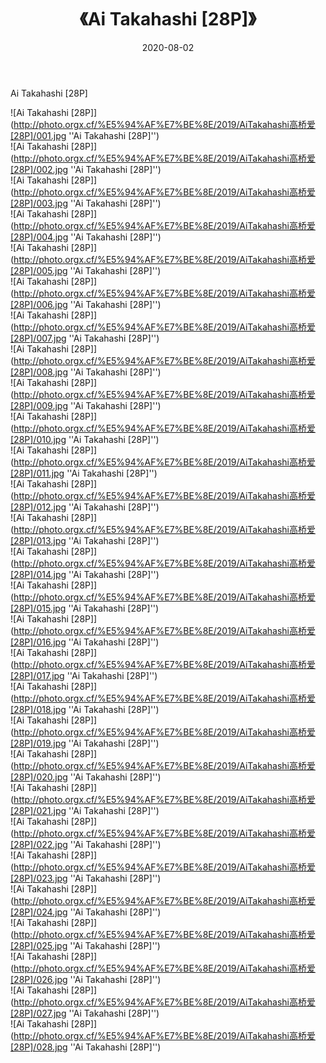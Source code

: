 ﻿---
layout: post
title:  《Ai Takahashi [28P]》
date:   2020-08-02
image: http://photo.orgx.cf/%E5%94%AF%E7%BE%8E/2019/AiTakahashi高桥爱[28P]/000.jpg
categories: [美女, 清纯, 唯美]
---

Ai Takahashi [28P]

![Ai Takahashi [28P]](http://photo.orgx.cf/%E5%94%AF%E7%BE%8E/2019/AiTakahashi高桥爱[28P]/001.jpg ''Ai Takahashi [28P]'') <br>
![Ai Takahashi [28P]](http://photo.orgx.cf/%E5%94%AF%E7%BE%8E/2019/AiTakahashi高桥爱[28P]/002.jpg ''Ai Takahashi [28P]'') <br>
![Ai Takahashi [28P]](http://photo.orgx.cf/%E5%94%AF%E7%BE%8E/2019/AiTakahashi高桥爱[28P]/003.jpg ''Ai Takahashi [28P]'') <br>
![Ai Takahashi [28P]](http://photo.orgx.cf/%E5%94%AF%E7%BE%8E/2019/AiTakahashi高桥爱[28P]/004.jpg ''Ai Takahashi [28P]'') <br>
![Ai Takahashi [28P]](http://photo.orgx.cf/%E5%94%AF%E7%BE%8E/2019/AiTakahashi高桥爱[28P]/005.jpg ''Ai Takahashi [28P]'') <br>
![Ai Takahashi [28P]](http://photo.orgx.cf/%E5%94%AF%E7%BE%8E/2019/AiTakahashi高桥爱[28P]/006.jpg ''Ai Takahashi [28P]'') <br>
![Ai Takahashi [28P]](http://photo.orgx.cf/%E5%94%AF%E7%BE%8E/2019/AiTakahashi高桥爱[28P]/007.jpg ''Ai Takahashi [28P]'') <br>
![Ai Takahashi [28P]](http://photo.orgx.cf/%E5%94%AF%E7%BE%8E/2019/AiTakahashi高桥爱[28P]/008.jpg ''Ai Takahashi [28P]'') <br>
![Ai Takahashi [28P]](http://photo.orgx.cf/%E5%94%AF%E7%BE%8E/2019/AiTakahashi高桥爱[28P]/009.jpg ''Ai Takahashi [28P]'') <br>
![Ai Takahashi [28P]](http://photo.orgx.cf/%E5%94%AF%E7%BE%8E/2019/AiTakahashi高桥爱[28P]/010.jpg ''Ai Takahashi [28P]'') <br>
![Ai Takahashi [28P]](http://photo.orgx.cf/%E5%94%AF%E7%BE%8E/2019/AiTakahashi高桥爱[28P]/011.jpg ''Ai Takahashi [28P]'') <br>
![Ai Takahashi [28P]](http://photo.orgx.cf/%E5%94%AF%E7%BE%8E/2019/AiTakahashi高桥爱[28P]/012.jpg ''Ai Takahashi [28P]'') <br>
![Ai Takahashi [28P]](http://photo.orgx.cf/%E5%94%AF%E7%BE%8E/2019/AiTakahashi高桥爱[28P]/013.jpg ''Ai Takahashi [28P]'') <br>
![Ai Takahashi [28P]](http://photo.orgx.cf/%E5%94%AF%E7%BE%8E/2019/AiTakahashi高桥爱[28P]/014.jpg ''Ai Takahashi [28P]'') <br>
![Ai Takahashi [28P]](http://photo.orgx.cf/%E5%94%AF%E7%BE%8E/2019/AiTakahashi高桥爱[28P]/015.jpg ''Ai Takahashi [28P]'') <br>
![Ai Takahashi [28P]](http://photo.orgx.cf/%E5%94%AF%E7%BE%8E/2019/AiTakahashi高桥爱[28P]/016.jpg ''Ai Takahashi [28P]'') <br>
![Ai Takahashi [28P]](http://photo.orgx.cf/%E5%94%AF%E7%BE%8E/2019/AiTakahashi高桥爱[28P]/017.jpg ''Ai Takahashi [28P]'') <br>
![Ai Takahashi [28P]](http://photo.orgx.cf/%E5%94%AF%E7%BE%8E/2019/AiTakahashi高桥爱[28P]/018.jpg ''Ai Takahashi [28P]'') <br>
![Ai Takahashi [28P]](http://photo.orgx.cf/%E5%94%AF%E7%BE%8E/2019/AiTakahashi高桥爱[28P]/019.jpg ''Ai Takahashi [28P]'') <br>
![Ai Takahashi [28P]](http://photo.orgx.cf/%E5%94%AF%E7%BE%8E/2019/AiTakahashi高桥爱[28P]/020.jpg ''Ai Takahashi [28P]'') <br>
![Ai Takahashi [28P]](http://photo.orgx.cf/%E5%94%AF%E7%BE%8E/2019/AiTakahashi高桥爱[28P]/021.jpg ''Ai Takahashi [28P]'') <br>
![Ai Takahashi [28P]](http://photo.orgx.cf/%E5%94%AF%E7%BE%8E/2019/AiTakahashi高桥爱[28P]/022.jpg ''Ai Takahashi [28P]'') <br>
![Ai Takahashi [28P]](http://photo.orgx.cf/%E5%94%AF%E7%BE%8E/2019/AiTakahashi高桥爱[28P]/023.jpg ''Ai Takahashi [28P]'') <br>
![Ai Takahashi [28P]](http://photo.orgx.cf/%E5%94%AF%E7%BE%8E/2019/AiTakahashi高桥爱[28P]/024.jpg ''Ai Takahashi [28P]'') <br>
![Ai Takahashi [28P]](http://photo.orgx.cf/%E5%94%AF%E7%BE%8E/2019/AiTakahashi高桥爱[28P]/025.jpg ''Ai Takahashi [28P]'') <br>
![Ai Takahashi [28P]](http://photo.orgx.cf/%E5%94%AF%E7%BE%8E/2019/AiTakahashi高桥爱[28P]/026.jpg ''Ai Takahashi [28P]'') <br>
![Ai Takahashi [28P]](http://photo.orgx.cf/%E5%94%AF%E7%BE%8E/2019/AiTakahashi高桥爱[28P]/027.jpg ''Ai Takahashi [28P]'') <br>
![Ai Takahashi [28P]](http://photo.orgx.cf/%E5%94%AF%E7%BE%8E/2019/AiTakahashi高桥爱[28P]/028.jpg ''Ai Takahashi [28P]'') <br>
